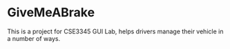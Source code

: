 # GiveMeABrake

This is a project for CSE3345 GUI Lab, helps drivers manage their vehicle in a number of ways.
